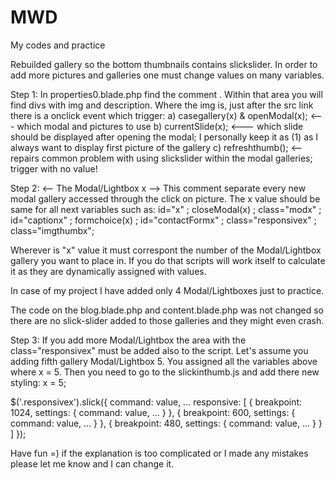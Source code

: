 # MWD
My codes and practice


Rebuilded gallery so the bottom thumbnails contains slickslider.
In order to add more pictures and galleries one must change values on many variables.

Step 1:
In properties0.blade.php find the comment <!-- Images used to open the lightbox -->. Within that area you will find divs with img and description. Where the img is, just after the src link there is a onclick event which trigger:
a) casegallery(x) & openModal(x);   <--- which modal and pictures to use
b) currentSlide(x);   <--- which slide should be displayed after opening the modal; I personally keep it as (1) as I always want to display first picture of the gallery
c) refreshthumb();   <-- repairs common problem with using slickslider within the modal galleries; trigger with no value!

Step 2:
<-- The Modal/Lightbox x -->
This comment separate every new modal gallery accessed through the click on picture. The x value should be same for all next variables such as: id="x" ; closeModal(x) ; class="modx" ; id="captionx" ; formchoice(x) ; id="contactFormx" ; class="responsivex" ; class="imgthumbx";   

Wherever is "x" value it must correspont the number of the Modal/Lightbox gallery you want to place in. If you do that scripts will work itself to calculate it as they are dynamically assigned with values.

In case of my project I have added only 4 Modal/Lightboxes just to practice.

The code on the blog.blade.php and content.blade.php was not changed so there are no slick-slider added to those galleries and they might even crash.

Step 3: If you add more Modal/Lightbox the area with the class="responsivex" must be added also to the script. Let's assume you adding fifth gallery Modal/Lightbox 5. You assigned all the variables above where x = 5. Then you need to go to the slickinthumb.js and add there new styling: x = 5;

  $('.responsivex').slick({
  command: value,
  ...
  responsive: [
    {
      breakpoint: 1024,
      settings: {
        command: value,
        ...
      }
    },
    {
      breakpoint: 600,
      settings: {
        command: value,
        ...
      }
    },
    {
      breakpoint: 480,
      settings: {
        command: value,
        ...
      }
    }
  ]
});

Have fun =) if the explanation is too complicated or I made any mistakes please let me know and I can change it.
